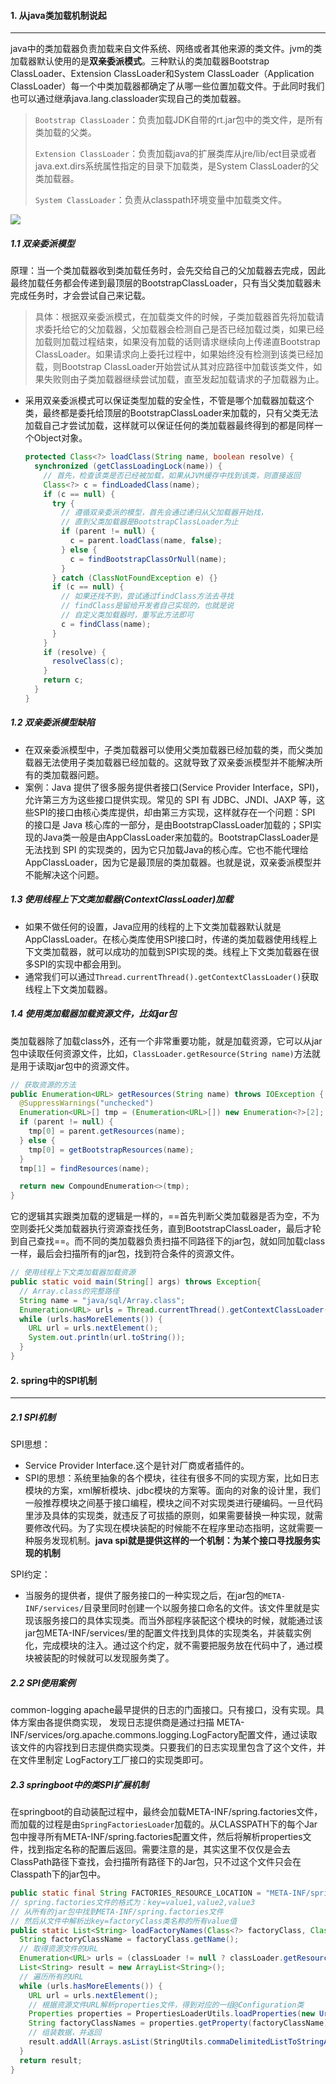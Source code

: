 #### 1. 从java类加载机制说起

---

java中的类加载器负责加载来自文件系统、网络或者其他来源的类文件。jvm的类加载器默认使用的是**双亲委派模式**。三种默认的类加载器Bootstrap ClassLoader、Extension ClassLoader和System ClassLoader（Application ClassLoader）每一个中类加载器都确定了从哪一些位置加载文件。于此同时我们也可以通过继承java.lang.classloader实现自己的类加载器。

>`Bootstrap ClassLoader`：负责加载JDK自带的rt.jar包中的类文件，是所有类加载的父类。
>
>`Extension ClassLoader`：负责加载java的扩展类库从jre/lib/ect目录或者java.ext.dirs系统属性指定的目录下加载类，是System ClassLoader的父类加载器。
>
>`System ClassLoader`：负责从classpath环境变量中加载类文件。

![](https://tva1.sinaimg.cn/large/008i3skNgy1gxffg6pspbj30i90f574e.jpg)

##### 1.1 双亲委派模型

原理：当一个类加载器收到类加载任务时，会先交给自己的父加载器去完成，因此最终加载任务都会传递到最顶层的BootstrapClassLoader，只有当父类加载器未完成任务时，才会尝试自己来记载。

>具体：根据双亲委派模式，在加载类文件的时候，子类加载器首先将加载请求委托给它的父加载器，父加载器会检测自己是否已经加载过类，如果已经加载则加载过程结束，如果没有加载的话则请求继续向上传递直Bootstrap ClassLoader。如果请求向上委托过程中，如果始终没有检测到该类已经加载，则Bootstrap ClassLoader开始尝试从其对应路径中加载该类文件，如果失败则由子类加载器继续尝试加载，直至发起加载请求的子加载器为止。

- 采用双亲委派模式可以保证类型加载的安全性，不管是哪个加载器加载这个类，最终都是委托给顶层的BootstrapClassLoader来加载的，只有父类无法加载自己才尝试加载，这样就可以保证任何的类加载器最终得到的都是同样一个Object对象。

  ```java
  protected Class<?> loadClass(String name, boolean resolve) {
    synchronized (getClassLoadingLock(name)) {
      // 首先，检查该类是否已经被加载，如果从JVM缓存中找到该类，则直接返回
      Class<?> c = findLoadedClass(name);
      if (c == null) {
        try {
          // 遵循双亲委派的模型，首先会通过递归从父加载器开始找，
          // 直到父类加载器是BootstrapClassLoader为止
          if (parent != null) {
            c = parent.loadClass(name, false);
          } else {
            c = findBootstrapClassOrNull(name);
          }
        } catch (ClassNotFoundException e) {}
        if (c == null) {
          // 如果还找不到，尝试通过findClass方法去寻找
          // findClass是留给开发者自己实现的，也就是说
          // 自定义类加载器时，重写此方法即可
          c = findClass(name);
        }
      }
      if (resolve) {
        resolveClass(c);
      }
      return c;
    }
  }
  ```

##### 1.2 双亲委派模型缺陷

- 在双亲委派模型中，子类加载器可以使用父类加载器已经加载的类，而父类加载器无法使用子类加载器已经加载的。这就导致了双亲委派模型并不能解决所有的类加载器问题。
- 案例：Java 提供了很多服务提供者接口(Service Provider Interface，SPI)，允许第三方为这些接口提供实现。常见的 SPI 有 JDBC、JNDI、JAXP 等，这些SPI的接口由核心类库提供，却由第三方实现，这样就存在一个问题：SPI 的接口是 Java 核心库的一部分，是由BootstrapClassLoader加载的；SPI实现的Java类一般是由AppClassLoader来加载的。BootstrapClassLoader是无法找到 SPI 的实现类的，因为它只加载Java的核心库。它也不能代理给AppClassLoader，因为它是最顶层的类加载器。也就是说，双亲委派模型并不能解决这个问题。

##### 1.3 使用线程上下文类加载器(ContextClassLoader)加载

- 如果不做任何的设置，Java应用的线程的上下文类加载器默认就是AppClassLoader。在核心类库使用SPI接口时，传递的类加载器使用线程上下文类加载器，就可以成功的加载到SPI实现的类。线程上下文类加载器在很多SPI的实现中都会用到。
- 通常我们可以通过`Thread.currentThread().getContextClassLoader()`获取线程上下文类加载器。

##### 1.4 使用类加载器加载资源文件，比如jar包

类加载器除了加载class外，还有一个非常重要功能，就是加载资源，它可以从jar包中读取任何资源文件，比如，`ClassLoader.getResource(String name)`方法就是用于读取jar包中的资源文件。

```java
// 获取资源的方法
public Enumeration<URL> getResources(String name) throws IOException {
  @SuppressWarnings("unchecked")
  Enumeration<URL>[] tmp = (Enumeration<URL>[]) new Enumeration<?>[2];
  if (parent != null) {
    tmp[0] = parent.getResources(name);
  } else {
    tmp[0] = getBootstrapResources(name);
  }
  tmp[1] = findResources(name);

  return new CompoundEnumeration<>(tmp);
}
```

它的逻辑其实跟类加载的逻辑是一样的，==首先判断父类加载器是否为空，不为空则委托父类加载器执行资源查找任务，直到BootstrapClassLoader，最后才轮到自己查找==。而不同的类加载器负责扫描不同路径下的jar包，就如同加载class一样，最后会扫描所有的jar包，找到符合条件的资源文件。

```java
// 使用线程上下文类加载器加载资源
public static void main(String[] args) throws Exception{
  // Array.class的完整路径
  String name = "java/sql/Array.class";
  Enumeration<URL> urls = Thread.currentThread().getContextClassLoader().getResources(name);
  while (urls.hasMoreElements()) {
    URL url = urls.nextElement();
    System.out.println(url.toString());
  }
}
```

#### 2. spring中的SPI机制

---

##### 2.1 SPI机制

SPI思想：

- Service Provider Interface.这个是针对厂商或者插件的。
- SPI的思想：系统里抽象的各个模块，往往有很多不同的实现方案，比如日志模块的方案，xml解析模块、jdbc模块的方案等。面向的对象的设计里，我们一般推荐模块之间基于接口编程，模块之间不对实现类进行硬编码。一旦代码里涉及具体的实现类，就违反了可拔插的原则，如果需要替换一种实现，就需要修改代码。为了实现在模块装配的时候能不在程序里动态指明，这就需要一种服务发现机制。**java spi就是提供这样的一个机制：为某个接口寻找服务实现的机制**

SPI约定：

- 当服务的提供者，提供了服务接口的一种实现之后，在jar包的`META-INF/services/`目录里同时创建一个以服务接口命名的文件。该文件里就是实现该服务接口的具体实现类。而当外部程序装配这个模块的时候，就能通过该jar包META-INF/services/里的配置文件找到具体的实现类名，并装载实例化，完成模块的注入。通过这个约定，就不需要把服务放在代码中了，通过模块被装配的时候就可以发现服务类了。

##### 2.2 SPI使用案例

common-logging apache最早提供的日志的门面接口。只有接口，没有实现。具体方案由各提供商实现， 发现日志提供商是通过扫描 META-INF/services/org.apache.commons.logging.LogFactory配置文件，通过读取该文件的内容找到日志提供商实现类。只要我们的日志实现里包含了这个文件，并在文件里制定 LogFactory工厂接口的实现类即可。

##### 2.3 springboot中的类SPI扩展机制

在springboot的自动装配过程中，最终会加载META-INF/spring.factories文件，而加载的过程是由`SpringFactoriesLoader`加载的。从CLASSPATH下的每个Jar包中搜寻所有META-INF/spring.factories配置文件，然后将解析properties文件，找到指定名称的配置后返回。需要注意的是，其实这里不仅仅是会去ClassPath路径下查找，会扫描所有路径下的Jar包，只不过这个文件只会在Classpath下的jar包中。

```java
public static final String FACTORIES_RESOURCE_LOCATION = "META-INF/spring.factories";
// spring.factories文件的格式为：key=value1,value2,value3
// 从所有的jar包中找到META-INF/spring.factories文件
// 然后从文件中解析出key=factoryClass类名称的所有value值
public static List<String> loadFactoryNames(Class<?> factoryClass, ClassLoader classLoader) {
  String factoryClassName = factoryClass.getName();
  // 取得资源文件的URL
  Enumeration<URL> urls = (classLoader != null ? classLoader.getResources(FACTORIES_RESOURCE_LOCATION) : ClassLoader.getSystemResources(FACTORIES_RESOURCE_LOCATION));
  List<String> result = new ArrayList<String>();
  // 遍历所有的URL
  while (urls.hasMoreElements()) {
    URL url = urls.nextElement();
    // 根据资源文件URL解析properties文件，得到对应的一组@Configuration类
    Properties properties = PropertiesLoaderUtils.loadProperties(new UrlResource(url));
    String factoryClassNames = properties.getProperty(factoryClassName);
    // 组装数据，并返回
    result.addAll(Arrays.asList(StringUtils.commaDelimitedListToStringArray(factoryClassNames)));
  }
  return result;
}
```

